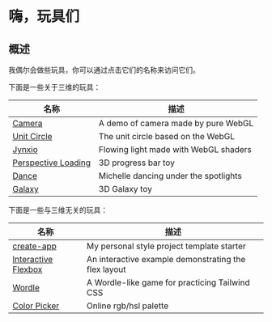 # 嗨，玩具们

## 概述

我偶尔会做些玩具，你可以通过点击它们的名称来访问它们。

下面是一些关于三维的玩具：

| 名称                                                         | 描述                                  |
| ------------------------------------------------------------ | ------------------------------------- |
| [Camera](https://github.com/jynxio/camera)                   | A demo of camera made by pure WebGL   |
| [Unit Circle](https://github.com/jynxio/unit-circle)         | The unit circle based on the WebGL    |
| [Jynxio](https://www.jynxio.com/home)                        | Flowing light made with WebGL shaders |
| [Perspective Loading](https://github.com/jynxio/perspective-loading) | 3D progress bar toy                   |
| [Dance](https://github.com/jynxio/dance)                     | Michelle dancing under the spotlights |
| [Galaxy](https://github.com/jynxio/galaxy)                   | 3D Galaxy toy                         |

下面是一些与三维无关的玩具：

| 名称                                                         | 描述                                                 |
| ------------------------------------------------------------ | ---------------------------------------------------- |
| [create-app](https://github.com/jynxio/create-app)           | My personal style project template starter           |
| [Interactive Flexbox](https://github.com/jynxio/interactive-flexbox) | An interactive example demonstrating the flex layout |
| [Wordle](https://github.com/jynxio/wordle)                   | A Wordle-like game for practicing Tailwind CSS       |
| [Color Picker](https://github.com/jynxio/color-picker)       | Online rgb/hsl palette                               |